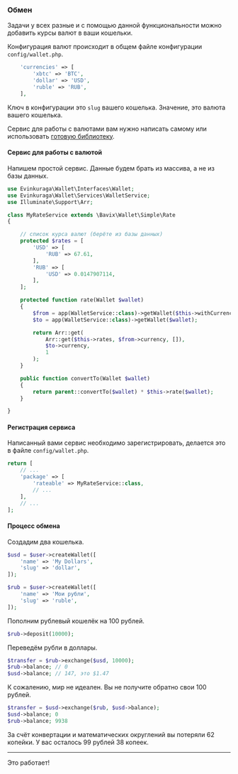 ### Обмен

Задачи у всех разные и с помощью данной функциональности 
можно добавить курсы валют в ваши кошельки.

Конфигурация валют происходит в общем файле конфигурации `config/wallet.php`. 

```php
    'currencies' => [
        'xbtc' => 'BTC',
        'dollar' => 'USD',
        'ruble' => 'RUB',
    ],
```

Ключ в конфигурации это `slug` вашего кошелька.
Значение, это валюта вашего кошелька.

Сервис для работы с валютами вам нужно написать самому или 
использовать [готовую библиотеку](https://github.com/bavix/laravel-wallet-swap).

#### Сервис для работы с валютой

Напишем простой сервис. Данные будем брать из массива, а не из базы данных.

```php
use Evinkuraga\Wallet\Interfaces\Wallet;
use Evinkuraga\Wallet\Services\WalletService;
use Illuminate\Support\Arr;

class MyRateService extends \Bavix\Wallet\Simple\Rate
{

    // список курса валют (берёте из базы данных)
    protected $rates = [
        'USD' => [
            'RUB' => 67.61,
        ],
        'RUB' => [
            'USD' => 0.0147907114,
        ],
    ];

    protected function rate(Wallet $wallet)
    {
        $from = app(WalletService::class)->getWallet($this->withCurrency);
        $to = app(WalletService::class)->getWallet($wallet);

        return Arr::get(
            Arr::get($this->rates, $from->currency, []),
            $to->currency,
            1
        );
    }

    public function convertTo(Wallet $wallet)
    {
        return parent::convertTo($wallet) * $this->rate($wallet);
    }

}

```

#### Регистрация сервиса 

Написанный вами сервис необходимо зарегистрировать, делается это в файле `config/wallet.php`.

```php
return [
    // ...
    'package' => [
        'rateable' => MyRateService::class,
        // ...
    ],
    // ...
];
```

#### Процесс обмена

Создадим два кошелька.

```php
$usd = $user->createWallet([
    'name' => 'My Dollars',
    'slug' => 'dollar',
]);

$rub = $user->createWallet([
    'name' => 'Мои рубли',
    'slug' => 'ruble',
]);
```

Пополним рублевый кошелёк на 100 рублей.

```php
$rub->deposit(10000);
```

Переведём рубли в доллары.

```php
$transfer = $rub->exchange($usd, 10000);
$rub->balance; // 0
$usd->balance; // 147, это $1.47
```

К сожалению, мир не идеален. Вы не получите обратно свои 100 рублей.  

```php
$transfer = $usd->exchange($rub, $usd->balance);
$usd->balance; 0
$rub->balance; 9938
```

За счёт конвертации и математических округлений вы потеряли 62 копейки.
У вас осталось 99 рублей 38 копеек.

---
Это работает!
